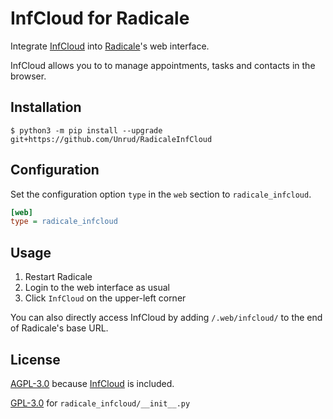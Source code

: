 # InfCloud for Radicale

Integrate [InfCloud](https://www.inf-it.com/open-source/clients/infcloud/) into [Radicale](http://radicale.org/)'s web interface.

InfCloud allows you to to manage appointments, tasks and contacts in the browser.

## Installation

```shell
$ python3 -m pip install --upgrade git+https://github.com/Unrud/RadicaleInfCloud
```

## Configuration

Set the configuration option `type` in the `web` section to ``radicale_infcloud``.

```ini
[web]
type = radicale_infcloud
```

## Usage

1. Restart Radicale
1. Login to the web interface as usual
1. Click `InfCloud` on the upper-left corner

You can also directly access InfCloud by adding `/.web/infcloud/` to the end of Radicale's base URL. 

## License

[AGPL-3.0](https://github.com/Unrud/RadicaleWeb/blob/master/COPYING) because [InfCloud](https://github.com/Unrud/RadicaleInfCloud/blob/master/radicale_infcloud/web/) is included.

[GPL-3.0](https://github.com/Unrud/RadicaleWeb/blob/master/COPYING_GPL) for `radicale_infcloud/__init__.py`
